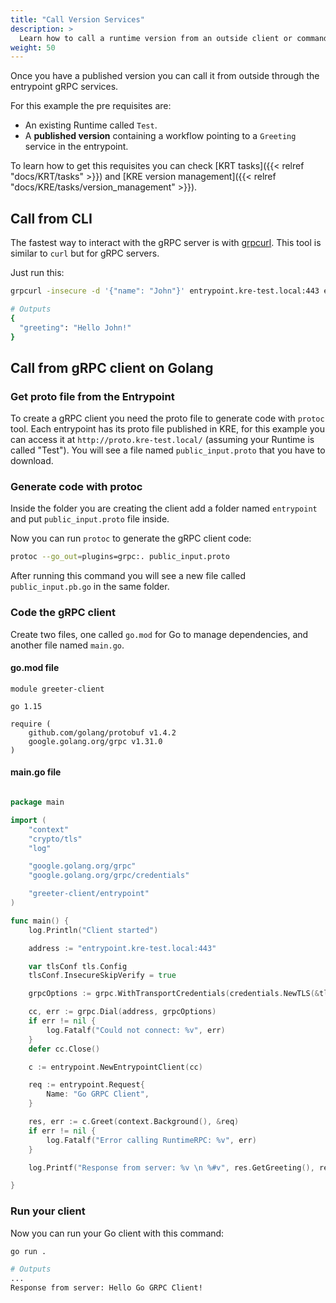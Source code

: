 ```yaml
---
title: "Call Version Services"
description: >
  Learn how to call a runtime version from an outside client or command line.
weight: 50
---
```


Once you have a published version you can call it from outside through the entrypoint gRPC services.

For this example the pre requisites are:

- An existing Runtime called `Test`.
- A **published version** containing a workflow pointing to a `Greeting` service in the entrypoint. 

To learn how to get this requisites you can check [KRT tasks]({{< relref "docs/KRT/tasks" >}}) and [KRE version management]({{< relref "docs/KRE/tasks/version_management" >}}). 


## Call from CLI
 
The fastest way to interact with the gRPC server is with [grpcurl](https://github.com/fullstorydev/grpcurl). This tool is similar to `curl` but for gRPC servers.

Just run this:
```bash
grpcurl -insecure -d '{"name": "John"}' entrypoint.kre-test.local:443 entrypoint.Entrypoint/Greet

# Outputs
{
  "greeting": "Hello John!"
}
```


## Call from gRPC client on Golang


### Get proto file from the Entrypoint
  
To create a gRPC client you need the proto file to generate code with `protoc` tool. Each entrypoint has its proto file published in KRE, for this example you can access it at `http://proto.kre-test.local/` (assuming your Runtime is called "Test"). You will see a file named `public_input.proto` that you have to download.


### Generate code with protoc

Inside the folder you are creating the client add a folder named `entrypoint` and put `public_input.proto` file inside. 

Now you can run `protoc` to generate the gRPC client code:

```bash 
protoc --go_out=plugins=grpc:. public_input.proto
``` 

After running this command you will see a new file called `public_input.pb.go` in the same folder.


### Code the gRPC client

Create two files, one called `go.mod` for Go to manage dependencies, and another file named `main.go`.

 
#### go.mod file 
```
module greeter-client

go 1.15

require (
	github.com/golang/protobuf v1.4.2
	google.golang.org/grpc v1.31.0
)
```

#### main.go file 
```go

package main

import (
	"context"
	"crypto/tls"
	"log"

	"google.golang.org/grpc"
	"google.golang.org/grpc/credentials"

	"greeter-client/entrypoint"
)

func main() {
	log.Println("Client started")

	address := "entrypoint.kre-test.local:443"

	var tlsConf tls.Config
	tlsConf.InsecureSkipVerify = true

    grpcOptions := grpc.WithTransportCredentials(credentials.NewTLS(&tlsConf))

	cc, err := grpc.Dial(address, grpcOptions)
	if err != nil {
		log.Fatalf("Could not connect: %v", err)
	}
	defer cc.Close()

	c := entrypoint.NewEntrypointClient(cc)

	req := entrypoint.Request{
		Name: "Go GRPC Client",
	}

	res, err := c.Greet(context.Background(), &req)
	if err != nil {
		log.Fatalf("Error calling RuntimeRPC: %v", err)
	}

	log.Printf("Response from server: %v \n %#v", res.GetGreeting(), res.String())

}

```

### Run your client

Now you can run your Go client with this command:

```bash
go run .

# Outputs
...
Response from server: Hello Go GRPC Client!

```

